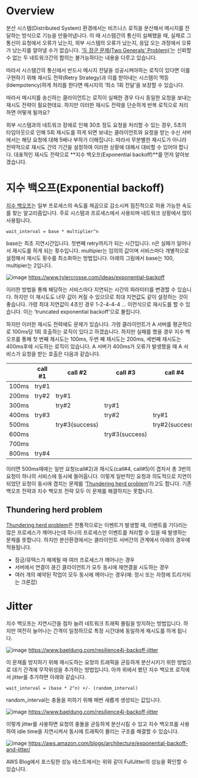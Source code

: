 # Overview

분산 시스템(Distributed System) 환경에서는 비즈니스 로직을 분산해서 메시지를 전달하는 방식으로 기능을 만들어냅니다. 이 때 시스템간의 통신이 실패했을 때, 실제로 그 통신이 요청에서 오류가 났는지, 외부 시스템의 오류가 났는지, 응답 오는 과정에서 오류가 났는지를 알아낼 수가 없습니다. [‘두 장군 문제(Two Generals’ Problem)’](https://en.wikipedia.org/wiki/Two_Generals%27_Problem)는 신뢰할 수 없는 두 네트워크간의 합의는 불가능하다는 내용을 다루고 있습니다.

따라서 시스템간의 통신에서 반드시 메시지 전달을 성공시켜야하는 로직이 있다면 이를 구현하기 위해 재시도 전략(Retry Strategy)과 이를 받아내는 시스템이 멱등(Idempotency)하게 처리를 한다면 메시지의 ‘최소 1회 전달’을 보장할 수 있습니다.

따라서 메시지를 송신하는 클라이언트는 로직이 실패한 경우 다시 동일한 요청을 보내는 재시도 전략이 필요한데요. 하지만 이러한 재시도 전략을 단순하게 반복 로직으로 처리하면 어떻게 될까요? 

외부 시스템과의 네트워크 장애로 인해 30초 정도 요청을 처리할 수 있는 경우, 5초의 타임아웃으로 인해 5회 재시도를 하게 되면 보내는 클라이언트와 요청을 받는 수신 서버에서는 해당 요청에 대해 5배나 부하가 더해집니다. 따라서 무분별한 재시도가 아니라 전략적으로 재시도 간의 기간을 설정하여 이러한 상황에 대해서 대비할 수 있어야 합니다. 대표적인 재시도 전략으로 **지수 백오프(Exponential backoff)**를 먼저 알아보겠습니다.


# 지수 백오프(Exponential backoff)

[지수 백오프](https://en.wikipedia.org/wiki/Exponential_backoff)는 일부 프로세스의 속도를 제곱으로 감소시켜 점진적으로 허용 가능한 속도를 찾는 알고리즘입니다. 주로 시스템과 프로세스에서 사용되며 네트워크 상황에서 많이 사용됩니다.

```
wait_interval = base * multiplier^n
```

base는 최초 지연시간입니다. 첫번째 retry까지가 되는 시간입니다. n은 실패가 일어나서 재시도를 하게 되는 횟수입니다. multipier는 임의의 값이며 서비스마다 개별적으로 설정해서 재시도 횟수를 최소화하는 방법입니다. 아래의 그림에서 base는 100, multipier는 2입니다.

![image](https://github.com/eastperson/posting-review/assets/66561524/8b2d0981-67c2-489b-bd89-62956cf4aaf1)
https://www.tylercrosse.com/ideas/exponential-backoff

이러한 방법을 통해 해당하는 서비스마다 지연되는 시간의 파라미터를 변경할 수 있습니다. 하지만 이 재시도도 너무 값이 커질 수 있으므로 최대 지연값도 같이 설정하는 것이 좋습니다. 가령 최대 지연값이 4초인 경우 1-2-4-4-4 … 이런식으로 재시도를 할 수 있습니다. 이는 ‘truncated exponential backoff’으로 불립니다.

하지만 이러한 재시도 전략에도 문제가 있습니다. 가령 클라이언트가 A 서버를 평균적으로 100ms당 1회 호출하는 로직이 있다고 하겠습니다. 하지만 실패를 했을 경우 지수 백오프를 통해 첫 번째 재시도는 100ms, 두번 째 재시도는 200ms, 세번째 재시도는 400ms후에 시도하는 로직이 있습니다. A 서버가 400ms가 오류가 발생했을 때 A 서비스가 요청을 받는 호출은 다음과 같습니다.

|  | call #1 | call #2 | call #3 | call #4 | call #5 | call #6 |
| --- | --- | --- | --- | --- | --- | --- |
| 100ms | try#1 |  |  |  |  |  |
| 200ms | try#2 | try#1 |  |  |  |  |
| 300ms |  | try#2 | try#1 |  |  |  |
| 400ms | try#3 |  | try#2 | try#1 |  |  |
| 500ms |  | try#3(success) |  | try#2(success) | try#1(success) |  |
| 600ms |  |  | try#3(success) |  |  | try#1(success) |
| 700ms |  |  |  |  |  |  |
| 800ms | try#4 |  |  |  |  |  |

이러면 500ms때에는 일반 요청(call#2)과 재시도(call#4, call#5)이 겹처서 총 3번의 요청이 하나의 서비스에 동시에 들어옵니다. 이렇게 일반적인 요청과 의도적으로 지연이 되었던 요청이 동시에 겹치는 문제를 ‘[Thundering herd problem](https://en.wikipedia.org/wiki/Thundering_herd_problem)’라고도 합니다. 기존 백오프 전략과 지수 백오프 전략 모두 이 문제를 해결하지는 못합니다.

## **Thundering herd problem**

[Thundering herd problem](https://nick.groenen.me/notes/thundering-herd/)은 전통적으로는 이벤트가 발생할 때, 이벤트를 기다리는 많은 프로세스가 깨어나는데 하나의 프로세스만 이벤트를 처리할 수 있을 때 발생하는 문제를 뜻합니다. 하지만 분산환경에서는 클라이언트 서버간의 관계에서 아래의 경우에 적용됩니다.

- 잠금/뮤텍스가 해제될 때 여러 프로세스가 깨어나는 경우
- 서버에서 연결이 끊긴 클라이언트가 모두 동시에 재연결을 시도하는 경우
- 여러 개의 예약된 작업이 모두 동시에 깨어나는 경우(예: 정시 또는 자정에 트리거되는 크론잡)

# Jitter

지수 백오프는 지연시간을 점차 늘려 네트워크 트래픽 몰림을 방지하는 방법입니다. 하지만 여전히 늘어나는 간격이 일정하므로 특정 시간대에 동일하게 재시도를 하게 됩니다.

![image](https://github.com/eastperson/posting-review/assets/66561524/11ad05e8-762a-442b-b0a1-8378e150d17c)
https://www.baeldung.com/resilience4j-backoff-jitter

이 문제를 방지하기 위해 재시도하는 요청의 트래픽을 균등하게 분산시키기 위한 방법으로 대기 간격에 무작위성을 추가하는 방법입니다. 아까 위에서 봤던 지수 백오프 로직에서 jitter를 추가하면 아래와 같습니다.

```
wait_interval = (base * 2^n) +/- (random_interval)
```

random_interval는 충돌을 피하기 위해 매번 새롭게 생성되는 값입니다.

![image](https://github.com/eastperson/posting-review/assets/66561524/f1b6fbea-e70a-4c34-bf4d-8c9332375311)
https://www.baeldung.com/resilience4j-backoff-jitter

이렇게 jitter를 사용하면 요청의 충돌을 균등하게 분산시킬 수 있고 지수 백오프를 사용하여 idle time을 지연시켜서 동시에 트래픽이 몰리는 구조를 해결할 수 있습니다.

![image](https://github.com/eastperson/posting-review/assets/66561524/5b610688-ce99-486f-8ea1-e3fd64bd154f)
https://aws.amazon.com/blogs/architecture/exponential-backoff-and-jitter/

AWS Blog에서 포스팅한 성능 테스트에서는 위와 같이 FullJitter의 성능을 확인할 수 있습니다.

